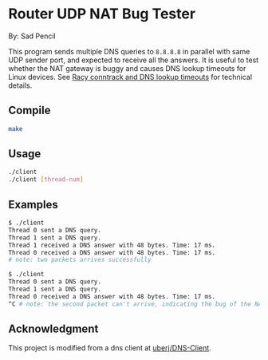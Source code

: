 # Router UDP NAT Bug Tester
By: Sad Pencil

This program sends multiple DNS queries to `8.8.8.8` in parallel with same UDP sender port, and expected to receive all the answers. It is useful to test whether the NAT gateway is buggy and causes DNS lookup timeouts for Linux devices. See [Racy conntrack and DNS lookup timeouts](https://www.weave.works/blog/racy-conntrack-and-dns-lookup-timeouts) for technical details.

## Compile
```bash
make
```

## Usage
```bash
./client
./client [thread-num]
```

## Examples

```bash
$ ./client
Thread 0 sent a DNS query.
Thread 1 sent a DNS query.
Thread 1 received a DNS answer with 48 bytes. Time: 17 ms.
Thread 0 received a DNS answer with 48 bytes. Time: 17 ms.
# note: two packets arrives successfully
```

```bash
$ ./client
Thread 0 sent a DNS query.
Thread 1 sent a DNS query.
Thread 0 received a DNS answer with 48 bytes. Time: 17 ms.
^C # note: the second packet can't arrive, indicating the bug of the NAT gateway
```

## Acknowledgment
This project is modified from a dns client at [uberj/DNS-Client](https://github.com/uberj/DNS-Client).